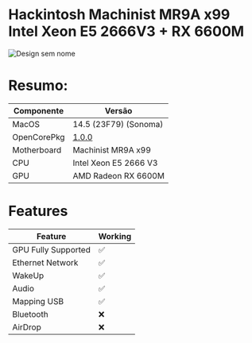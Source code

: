 # Hackintosh Machinist MR9A x99 Intel Xeon E5 2666V3 + RX 6600M

  ![Design sem nome](https://github.com/eudevedu/EFI-Xeon-x99-e5-2666v3-RX6600M/assets/72777045/95d2d859-0df2-446f-8431-565e758deaf8)

# Resumo:
<div align="center">
  
| Componente       | Versão                                     |
|------------------|--------------------------------------------|
| MacOS            | 14.5 (23F79) (Sonoma)                      |
| OpenCorePkg      | [1.0.0](https://github.com/acidanthera/OpenCorePkg/releases/tag/1.0.0) |
| Motherboard      | Machinist MR9A x99                         |
| CPU              | Intel Xeon E5 2666 V3                      |
| GPU              | AMD Radeon RX 6600M                        |
</div>

# Features 

<div align="center">

| Feature              | Working |
|----------------------|---------|
| GPU Fully Supported  | ✅      |
| Ethernet Network     | ✅      |
| WakeUp               | ✅      |
| Audio                | ✅      |
| Mapping USB          | ✅      |
| Bluetooth            | ❌      |
| AirDrop              | ❌      |

</div>
